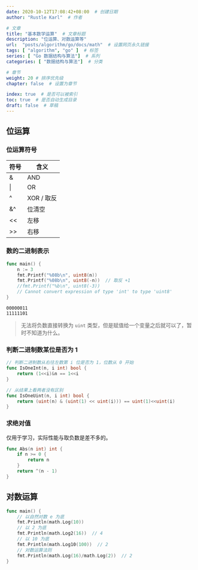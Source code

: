 ```yaml
---
date: 2020-10-12T17:08:42+08:00  # 创建日期
author: "Rustle Karl"  # 作者

# 文章
title: "基本数学运算"  # 文章标题
description: "位运算、对数运算等"
url:  "posts/algorithm/go/docs/math"  # 设置网页永久链接
tags: [ "algorithm", "go" ]  # 标签
series: [ "Go 数据结构与算法"]  # 系列
categories: [ "数据结构与算法"]  # 分类

# 章节
weight: 20 # 排序优先级
chapter: false  # 设置为章节

index: true  # 是否可以被索引
toc: true  # 是否自动生成目录
draft: false  # 草稿
---
```


## 位运算

### 位运算符号

| 符号 | 含义 |
| ---- | ---- |
| & | AND |
| \| | OR |
| ^ | XOR / 取反 |
| &^ | 位清空 |
| << | 左移 |
| >> | 右移 |

### 数的二进制表示

```go
func main() {
	n := 3
	fmt.Printf("%08b\n", uint8(n))
	fmt.Printf("%08b\n", uint8(-n))  // 取反 +1
	//fmt.Printf("%b\n", uint8(-3))
	// Cannot convert expression of type 'int' to type 'uint8'
}
```

```
00000011
11111101
```

> 无法将负数直接转换为 `uint` 类型，但是赋值给一个变量之后就可以了，暂时不知道为什么。

### 判断二进制数某位是否为 1

```go
// 判断二进制数从右往左数第 i 位是否为 1，位数从 0 开始
func IsOneInt(n, i int) bool {
	return (1<<i)&n == 1<<i
}

// 从结果上看两者没有区别
func IsOneUint(n, i int) bool {
	return (uint(n) & (uint(1) << uint(i))) == uint(1)<<uint(i)
}
```

### 求绝对值

仅用于学习，实际性能与取负数是差不多的。

```go
func Abs(n int) int {
	if n >= 0 {
		return n
	}
	return ^(n - 1)
}
```

## 对数运算

```go
func main() {
    // 以自然对数 e 为底
    fmt.Println(math.Log(10))
    // 以 2 为底
    fmt.Println(math.Log2(16))  // 4
    // 以 10 为底
	fmt.Println(math.Log10(100))  // 2
    // 对数运算法则
	fmt.Println(math.Log(16)/math.Log(2))  // 2
}
```
